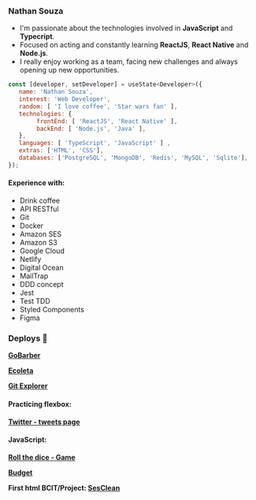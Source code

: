 ### Nathan Souza

<ul>
  <li> I'm passionate about the technologies involved in <b>JavaScript</b> and <b>Typecript</b>. </li>

  <li> Focused on acting and constantly learning <b>ReactJS</b>, <b>React Native</b> and <b>Node.js</b>. </li>

  <li> I really enjoy working as a team, facing new challenges and always opening up new opportunities. </li>
</ul>

```js
const [developer, setDeveloper] = useState<Developer>({
   name: 'Nathan Souza',
   interest: 'Web Developer',
   random: [ 'I love coffee', 'Star wars fan' ],   
   technologies: {
        frontEnd: [ 'ReactJS', 'React Native' ],
        backEnd: [ 'Node.js', 'Java' ],
   },
   languages: [ 'TypeScript', 'JavaScript' ] ,
   extras: ['HTML', 'CSS'],
   databases: ['PostgreSQL', 'MongoDB', 'Redis', 'MySQL', 'Sqlite'],
});
```


#### Experience with:
<ul>
  <li>Drink coffee</li>
  <li>API RESTful</li>
  <li>Git</li>
  <li>Docker</li>  
  <li>Amazon SES</li>
  <li>Amazon S3</li>
  <li>Google Cloud</li>
  <li>Netlify</li>
  <li>Digital Ocean</li>
  <li>MailTrap</li>
  <li>DDD concept</li> 
  <li>Jest</li>    
  <li>Test TDD</li>  
  <li>Styled Components</li>  
  <li>Figma</li>
</ul>


<h4 align="center">
  
  ### Deploys :rocket:
  
**[GoBarber][gobarber_site]**

**[Ecoleta][ecoleta_site]**

**[Git Explorer][gitexplorer_site]**

  #### Practicing flexbox:
  
  **[Twitter - tweets page][twitter_site]**

  #### JavaScript:
  
  **[Roll the dice - Game][rolldice_site]**
  
  **[Budget][budget_site]**
  
  **First html BCIT/Project: [SesClean][sesclean_site]**

</h4>

<!-- Website Links -->

[backend_site]: https://github.com/nathancsouza/ecoleta-web/
[gobarber_site]: https://gobarber.nathansouza.com/
[ecoleta_site]: https://ecoleta.nathansouza.com/
[gitexplorer_site]: https://gitexplorer.nathansouza.com/
[sesclean_site]: https://sesclean.nathansouza.com/
[rolldice_site]: http://rolldice.nathansouza.com/
[budget_site]: http://budget.nathansouza.com/
[twitter_site]: http://twitter-tweets.nathansouza.com/

